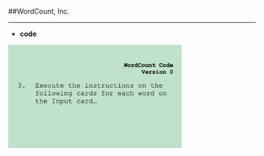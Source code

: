 <!-- .slide: data-background="resources/footer.svg" data-background-size="contain" data-background-position="bottom"  -->

##WordCount, Inc.
- - -
* **code**

<img class="plain" width="70%" height="70%" src="resources/teaming-simulation/code-03.png" />
  

<br/>
<br/>
<br/>
<br/>
<br/>
<br/>
<br/>
<br/>
<br/>
<br/>
<br/>
<br/>
<br/>
<br/>
<br/>
<br/>
<br/>
<br/>

<aside class="notes">
  <p>
  </p>
  <p>
  </p>
</aside>
